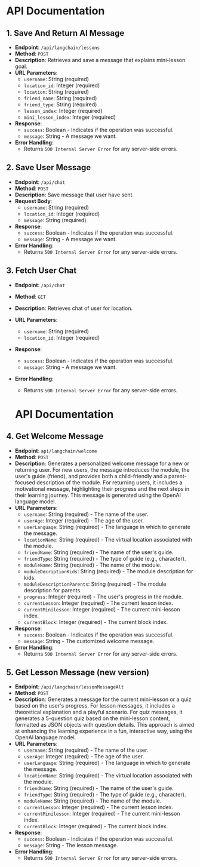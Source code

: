 # API Documentation

## 1. Save And Return AI Message

- **Endpoint**: `/api/langchain/lessons`
- **Method**: `POST`
- **Description**: Retrieves and save a message that explains mini-lesson goal.
- **URL Parameters**:
  - `username`: String (required)
  - `location_id`: Integer (required)
  - `location`: String (required)
  - `friend_name`: String (required)
  - `friend_type`: String (required)
  - `lesson_index`: Integer (required)
  - `mini_lesson_index`: Integer (required)
- **Response**:
  - `success`: Boolean - Indicates if the operation was successful.
  - `message`: String - A message we want.
- **Error Handling**:
  - Returns `500 Internal Server Error` for any server-side errors.

## 2. Save User Message

- **Endpoint**: `/api/chat`
- **Method**: `POST`
- **Description**: Save message that user have sent.
- **Request Body**:
  - `username`: String (required)
  - `location_id`: Integer (required)
  - `message`: String (required)
- **Response**:
  - `success`: Boolean - Indicates if the operation was successful.
  - `message`: String - A message we want.
- **Error Handling**:
  - Returns `500 Internal Server Error` for any server-side errors.

## 3. Fetch User Chat

- **Endpoint**: `/api/chat`
- **Method**: `GET`
- **Description**: Retrieves chat of user for location.
- **URL Parameters**:
  - `username`: String (required)
  - `location_id`: Integer (required)
- **Response**:
  - `success`: Boolean - Indicates if the operation was successful.
  - `message`: String - A message we want.
- **Error Handling**:
  - Returns `500 Internal Server Error` for any server-side errors.  

  # API Documentation

## 4. Get Welcome Message

- **Endpoint**: `api/langchain/welcome`
- **Method**: `POST`
- **Description**: Generates a personalized welcome message for a new or returning user. For new users, the message introduces the module, the user's guide (friend), and provides both a child-friendly and a parent-focused description of the module. For returning users, it includes a motivational message, highlighting their progress and the next steps in their learning journey. This message is generated using the OpenAI language model.
- **URL Parameters**:
  - `username`: String (required) - The name of the user.
  - `userAge`: Integer (required) - The age of the user.
  - `userLanguage`: String (required) - The language in which to generate the message.
  - `locationName`: String (required) - The virtual location associated with the module.
  - `friendName`: String (required) - The name of the user's guide.
  - `friendType`: String (required) - The type of guide (e.g., character).
  - `moduleName`: String (required) - The name of the module.
  - `moduleDecriptionKids`: String (required) - The module description for kids.
  - `moduleDescriptionParents`: String (required) - The module description for parents.
  - `progress`: Integer (required) - The user's progress in the module.
  - `currentLesson`: Integer (required) - The current lesson index.
  - `currentMinilesson`: Integer (required) - The current mini-lesson index.
  - `currentBlock`: Integer (required) - The current block index.
- **Response**:
  - `success`: Boolean - Indicates if the operation was successful.
  - `message`: String - The customized welcome message.
- **Error Handling**:
  - Returns `500 Internal Server Error` for any server-side errors.

## 5. Get Lesson Message (new version)

- **Endpoint**: `/api/langchain/lessonMessageAlt`
- **Method**: `POST`
- **Description**: Generates a message for the current mini-lesson or a quiz based on the user's progress. For lesson messages, it includes a theoretical explanation and a playful scenario. For quiz messages, it generates a 5-question quiz based on the mini-lesson content, formatted as JSON objects with question details. This approach is aimed at enhancing the learning experience in a fun, interactive way, using the OpenAI language model.
- **URL Parameters**:
  - `username`: String (required) - The name of the user.
  - `userAge`: Integer (required) - The age of the user.
  - `userLanguage`: String (required) - The language in which to generate the message.
  - `locationName`: String (required) - The virtual location associated with the module.
  - `friendName`: String (required) - The name of the user's guide.
  - `friendType`: String (required) - The type of guide (e.g., character).
  - `moduleName`: String (required) - The name of the module.
  - `currentLesson`: Integer (required) - The current lesson index.
  - `currentMinilesson`: Integer (required) - The current mini-lesson index.
  - `currentBlock`: Integer (required) - The current block index.
- **Response**:
  - `success`: Boolean - Indicates if the operation was successful.
  - `message`: String - The lesson message.
- **Error Handling**:
  - Returns `500 Internal Server Error` for any server-side errors.

